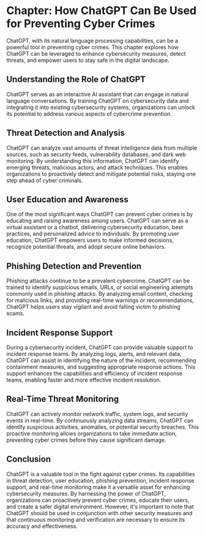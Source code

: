 Chapter: How ChatGPT Can Be Used for Preventing Cyber Crimes
============================================================

ChatGPT, with its natural language processing capabilities, can be a powerful tool in preventing cyber crimes. This chapter explores how ChatGPT can be leveraged to enhance cybersecurity measures, detect threats, and empower users to stay safe in the digital landscape.

Understanding the Role of ChatGPT
---------------------------------

ChatGPT serves as an interactive AI assistant that can engage in natural language conversations. By training ChatGPT on cybersecurity data and integrating it into existing cybersecurity systems, organizations can unlock its potential to address various aspects of cybercrime prevention.

Threat Detection and Analysis
-----------------------------

ChatGPT can analyze vast amounts of threat intelligence data from multiple sources, such as security feeds, vulnerability databases, and dark web monitoring. By understanding this information, ChatGPT can identify emerging threats, malicious actors, and attack techniques. This enables organizations to proactively detect and mitigate potential risks, staying one step ahead of cyber criminals.

User Education and Awareness
----------------------------

One of the most significant ways ChatGPT can prevent cyber crimes is by educating and raising awareness among users. ChatGPT can serve as a virtual assistant or a chatbot, delivering cybersecurity education, best practices, and personalized advice to individuals. By promoting user education, ChatGPT empowers users to make informed decisions, recognize potential threats, and adopt secure online behaviors.

Phishing Detection and Prevention
---------------------------------

Phishing attacks continue to be a prevalent cybercrime. ChatGPT can be trained to identify suspicious emails, URLs, or social engineering attempts commonly used in phishing attacks. By analyzing email content, checking for malicious links, and providing real-time warnings or recommendations, ChatGPT helps users stay vigilant and avoid falling victim to phishing scams.

Incident Response Support
-------------------------

During a cybersecurity incident, ChatGPT can provide valuable support to incident response teams. By analyzing logs, alerts, and relevant data, ChatGPT can assist in identifying the nature of the incident, recommending containment measures, and suggesting appropriate response actions. This support enhances the capabilities and efficiency of incident response teams, enabling faster and more effective incident resolution.

Real-Time Threat Monitoring
---------------------------

ChatGPT can actively monitor network traffic, system logs, and security events in real-time. By continuously analyzing data streams, ChatGPT can identify suspicious activities, anomalies, or potential security breaches. This proactive monitoring allows organizations to take immediate action, preventing cyber crimes before they cause significant damage.

Conclusion
----------

ChatGPT is a valuable tool in the fight against cyber crimes. Its capabilities in threat detection, user education, phishing prevention, incident response support, and real-time monitoring make it a versatile asset for enhancing cybersecurity measures. By harnessing the power of ChatGPT, organizations can proactively prevent cyber crimes, educate their users, and create a safer digital environment. However, it's important to note that ChatGPT should be used in conjunction with other security measures and that continuous monitoring and verification are necessary to ensure its accuracy and effectiveness.
